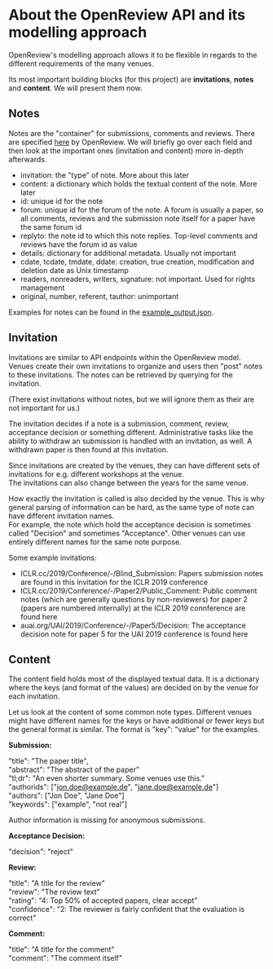 # About the OpenReview API and its modelling approach

OpenReview's modelling approach allows it to be flexible in regards to the different requirements of the many venues.

Its most important building blocks (for this project) are **invitations**, **notes** and **content**.
We will present them now.

## Notes
Notes are the "container" for submissions, comments and reviews. 
There are specified [here](https://openreview-py.readthedocs.io/en/latest/api.html#openreview.Note) by OpenReview.
We will briefly go over each field and then look at the important ones (invitation and content) more in-depth afterwards.
* invitation: the "type" of note. More about this later
* content: a dictionary which holds the textual content of the note. More later
* id: unique id for the note
* forum: unique id for the forum of the note. A forum is usually a paper, so all comments, reviews and the submission note itself for a paper have the same forum id
* replyto: the note id to which this note replies. Top-level comments and reviews have the forum id as value
* details: dictionary for additional metadata. Usually not important
* cdate, tcdate, tmdate, ddate: creation, true creation, modification and deletion date as Unix timestamp
* readers, nonreaders, writers, signature: not important. Used for rights management
* original, number, referent, tauthor: unimportant
 
 Examples for notes can be found in the [example_output.json](../example_output.json).
 
## Invitation
Invitations are similar to API endpoints within the OpenReview model. 
Venues create their own invitations to organize and users then "post" notes to these invitations.
The notes can be retrieved by querying for the invitation.

(There exist invitations without notes, but we will ignore them as their are not important for us.)

The invitation decides if a note is a submission, comment, review, acceptance decision or something different.
Administrative tasks like the ability to withdraw an submission is handled with an invitation, as well. 
A withdrawn paper is then found at this invitation.

Since invitations are created by the venues, they can have different sets of invitations for e.g. different workshops at the venue.  
The invitations can also change between the years for the same venue.

How exactly the invitation is called is also decided by the venue. 
This is why general parsing of information can be hard, as the same type of note can have different invitation names.  
For example, the note which hold the acceptance decision is sometimes called "Decision" and sometimes "Acceptance". 
Other venues can  use entirely different names for the same note purpose. 

Some example invitations:
* ICLR.cc/2019/Conference/-/Blind_Submission: Papers submission notes are found in this invitation for the ICLR 2019 conference
* ICLR.cc/2019/Conference/-/Paper2/Public_Comment: Public comment notes (which are generally questions by non-reviewers) for paper 2 (papers are numbered internally) at the ICLR 2019 connference are found here
* auai.org/UAI/2019/Conference/-/Paper5/Decision: The acceptance decision note for paper 5 for the UAI 2019 conference is found here


## Content
The content field holds most of the displayed textual data.
It is a dictionary where the keys (and format of the values) are decided on by the venue for each invitation.

Let us look at the content of some common note types. Different venues might have different names for the keys or have additional or fewer keys but the general format is similar.
The format is "key": "value" for the examples.

**Submission:**

"title": "The paper title",  
"abstract": "The abstract of the paper"  
"tl;dr": "An even shorter summary. Some venues use this."  
"authorids": \["jon.doe@example.de", "jane.doe@example.de"]  
"authors": \["Jon Doe", "Jane Doe"]  
"keywords": \["example", "not real"]

Author information is missing for anonymous submissions.

**Acceptance Decision:**

"decision": "reject"

**Review:**

"title": "A title for the review"  
"review": "The review text"  
"rating": "4: Top 50% of accepted papers, clear accept"  
"confidence": "2: The reviewer is fairly confident that the evaluation is correct"


**Comment:**

"title": "A title for the comment"   
"comment": "The comment itself"

